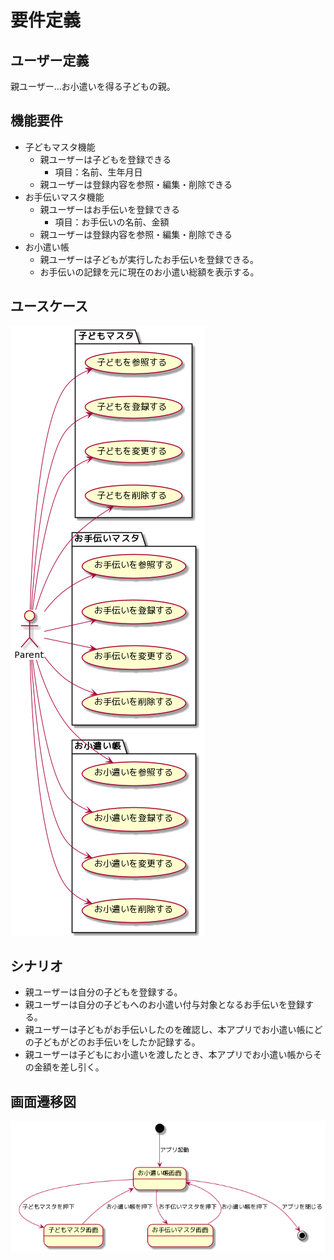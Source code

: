 # 要件定義

## ユーザー定義

親ユーザー…お小遣いを得る子どもの親。

## 機能要件

- 子どもマスタ機能
    - 親ユーザーは子どもを登録できる
      - 項目：名前、生年月日
    - 親ユーザーは登録内容を参照・編集・削除できる
- お手伝いマスタ機能
  - 親ユーザーはお手伝いを登録できる
    - 項目：お手伝いの名前、金額
  - 親ユーザーは登録内容を参照・編集・削除できる
- お小遣い帳
    - 親ユーザーは子どもが実行したお手伝いを登録できる。
    - お手伝いの記録を元に現在のお小遣い総額を表示する。

## ユースケース
![ユースケース図](./usecase.png)

## シナリオ
- 親ユーザーは自分の子どもを登録する。
- 親ユーザーは自分の子どもへのお小遣い付与対象となるお手伝いを登録する。
- 親ユーザーは子どもがお手伝いしたのを確認し、本アプリでお小遣い帳にどの子どもがどのお手伝いをしたか記録する。
- 親ユーザーは子どもにお小遣いを渡したとき、本アプリでお小遣い帳からその金額を差し引く。

## 画面遷移図

![画面遷移図](./screen-transition.png)